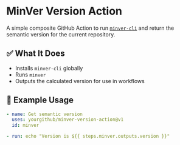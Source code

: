 # MinVer Version Action

A simple composite GitHub Action to run [`minver-cli`](https://github.com/adamralph/minver) and return the semantic version for the current repository.

## ✅ What It Does

- Installs `minver-cli` globally
- Runs `minver`
- Outputs the calculated version for use in workflows

## 🧪 Example Usage

```yaml
- name: Get semantic version
  uses: yourgithub/minver-version-action@v1
  id: minver

- run: echo "Version is ${{ steps.minver.outputs.version }}"
